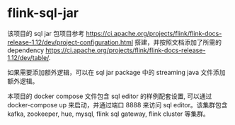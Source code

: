 # flink-sql-jar

该项目的 sql jar 包项目参考 https://ci.apache.org/projects/flink/flink-docs-release-1.12/dev/project-configuration.html 搭建，并按照文档添加了所需的 dependency https://ci.apache.org/projects/flink/flink-docs-release-1.12/dev/table/.

如果需要添加额外逻辑，可以在 sql jar package 中的 streaming java 文件添加额外逻辑。

本项目的 docker compose 文件包含 sql editor 的样例配套设置, 可以通过 docker-compose up 来启动，并通过端口 8888 来访问 sql editor。该集群包含 kafka, zookeeper, hue, mysql, flink sql gateway, flink cluster 等集群。
